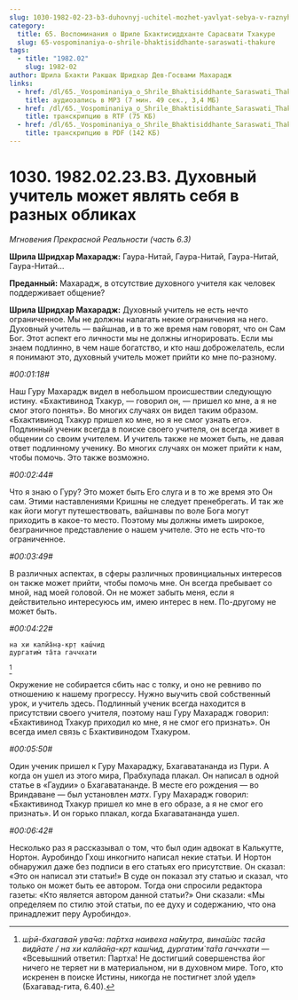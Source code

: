 ```yaml
---
slug: 1030-1982-02-23-b3-duhovnyj-uchitel-mozhet-yavlyat-sebya-v-raznyh-oblikah
category:
  title: 65. Воспоминания о Шриле Бхактисиддханте Сарасвати Тхакуре
  slug: 65-vospominaniya-o-shrile-bhaktisiddhante-saraswati-thakure
tags:
  - title: "1982.02"
    slug: 1982-02
author: Шрила Бхакти Ракшак Шридхар Дев-Госвами Махарадж
links:
  - href: /dl/65._Vospominaniya_o_Shrile_Bhaktisiddhante_Saraswati_Thakure/1030_1982.02.23.B3_SridharMj_Duhovnyy_uchitel_mojet_yavlyat_sebya_v_raznyh_oblikah.mp3
    title: аудиозапись в MP3 (7 мин. 49 сек., 3,4 МБ)
  - href: /dl/65._Vospominaniya_o_Shrile_Bhaktisiddhante_Saraswati_Thakure/1030_1982.02.23.B3_SridharMj_Duhovnyy_uchitel_mojet_yavlyat_sebya_v_raznyh_oblikah.rtf
    title: транскрипцию в RTF (75 КБ)
  - href: /dl/65._Vospominaniya_o_Shrile_Bhaktisiddhante_Saraswati_Thakure/1030_1982.02.23.B3_SridharMj_Duhovnyy_uchitel_mojet_yavlyat_sebya_v_raznyh_oblikah.pdf
    title: транскрипцию в PDF (142 КБ)
---
```


# 1030. 1982.02.23.B3. Духовный учитель может являть себя в разных обликах

*Мгновения Прекрасной Реальности (часть 6.3)*

**Шрила Шридхар Махарадж:** Гаура-Нитай, Гаура-Нитай, Гаура-Нитай, Гаура-Нитай…

**Преданный:** Махарадж, в отсутствие духовного учителя как человек поддерживает общение?

**Шрила Шридхар Махарадж:** Духовный учитель не есть нечто ограниченное. Мы не должны налагать некие ограничения на него. Духовный учитель — вайшнав, и в то же время нам говорят, что он Сам Бог. Этот аспект его личности мы не должны игнорировать. Если мы знаем подлинно, в чем наше богатство, и кто наш доброжелатель, если я понимают это, духовный учитель может прийти ко мне по-разному.

*#00:01:18#*

Наш Гуру Махарадж видел в небольшом происшествии следующую истину. «Бхактивинод Тхакур, — говорил он, — пришел ко мне, а я не смог этого понять». Во многих случаях он видел таким образом. «Бхактивинод Тхакур пришел ко мне, но я не смог узнать его». Подлинный ученик всегда в поиске своего учителя, он всегда живет в общении со своим учителем. И учитель также не может быть, не давая ответ подлинному ученику. Во многих случаях он может прийти к нам, чтобы помочь. Это также возможно.

*#00:02:44#*

Что я знаю о Гуру? Это может быть Его слуга и в то же время это Он сам. Этими наставлениями Кришны не следует пренебрегать. И так же как йоги могут путешествовать, вайшнавы по воле Бога могут приходить в какое-то место. Поэтому мы должны иметь широкое, безграничное представление о нашем учителе. Это не есть что-то ограниченное.

*#00:03:49#*

В различных аспектах, в сферы различных провинциальных интересов он также может прийти, чтобы помочь мне. Он всегда пребывает со мной, над моей головой. Он не может забыть меня, если я действительно интересуюсь им, имею интерес в нем. По-другому не может быть.

*#00:04:22#*

    на хи калйа̄н̣а-кр̣т каш́чид
    дургатим̇ та̄та гаччхати
[^_ftn1]

Окружение не собирается сбить нас с толку, и оно не ревниво по отношению к нашему прогрессу. Нужно выучить свой собственный урок, и учитель здесь. Подлинный ученик всегда находится в присутствии своего учителя, поэтому наш Гуру Махарадж говорил: «Бхактивинод Тхакур приходил ко мне, я не смог его признать». Он всегда имел связь с Бхактивинодом Тхакуром.

*#00:05:50#*

Один ученик пришел к Гуру Махараджу, Бхагаватананда из Пури. А когда он ушел из этого мира, Прабхупада плакал. Он написал в одной статье в «Гаудии» о Бхагаватананде. В месте его рождения — во Вриндаване — был установлен *матх*. Гуру Махарадж говорил: «Бхактивинод Тхакур пришел ко мне в его образе, а я не смог его признать». И он горько плакал, когда Бхагаватананда ушел.

*#00:06:42#*

Несколько раз я рассказывал о том, что был один адвокат в Калькутте, Нортон. Ауробиндо Гхош инкогнито написал некие статьи. И Нортон обнаружил даже без подписи в его статьях его присутствие. Он сказал: «Это он написал эти статьи!» В суде он показал эту статью и сказал, что только он может быть ее автором. Тогда они спросили редактора газеты: «Кто является автором данной статьи?» Они сказали: «Мы определяем по стилю этой статьи, по ее духу и содержанию, что она принадлежит перу Ауробиндо».



[^_ftn1]: *ш́рӣ-бхагава̄н ува̄ча: па̄ртха наивеха на̄мутра, вина̄ш́ас тасйа видйате / на хи калйа̄н̣а-кр̣т каш́чид, дургатим̇ та̄та гаччхати* — «Всевышний ответил: Партха! Не достигший совершенства йог ничего не теряет ни в материальном, ни в духовном мире. Того, кто искренен в поиске Истины, никогда не постигнет злой удел» (Бхагавад-гита, 6.40).

